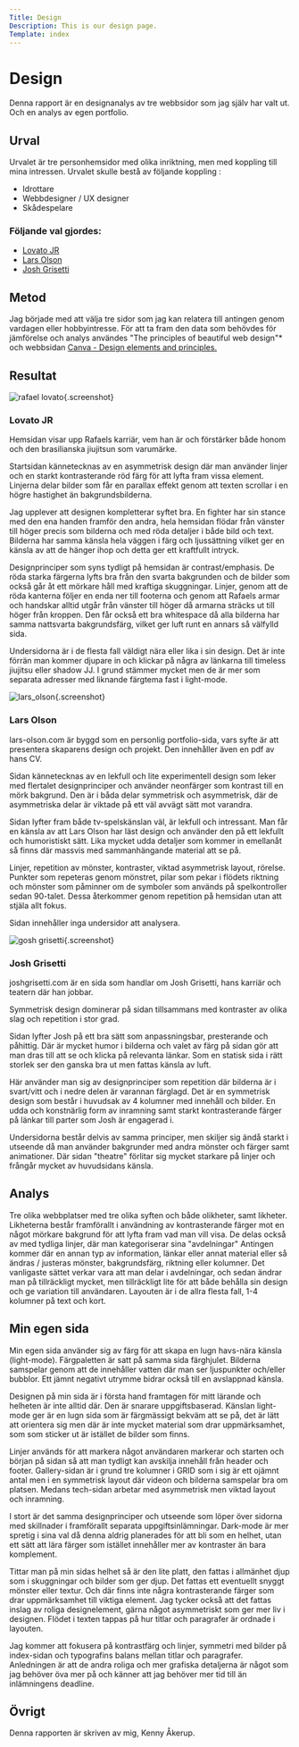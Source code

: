 ```yaml
---
Title: Design
Description: This is our design page.
Template: index
---
```


Design
==========================

Denna rapport är en designanalys av tre webbsidor som jag själv har valt ut. Och en analys av egen portfolio.

<!--- Skriv en eller två rader om vad uppgiften handlar om. -->

Urval
-----------------------
 Urvalet är tre personhemsidor med olika inriktning, men med koppling till mina intressen. Urvalet skulle bestå av följande koppling :

* Idrottare
* Webbdesigner / UX designer
* Skådespelare


### Följande val gjordes:

<ul class="links">
  <li><a href="https://www.lovatojr.com" class="site-link">Lovato JR</a></li>
  <li><a href="https://www.lars-olson.com/" class="site-link">Lars Olson</a></li>
  <li><a href="https://www.joshgrisetti.com" class="site-link">Josh Grisetti</a></li>
</ul>

<!--- Berätta vilka webbplatser du valt att undersöka och varför eller hur du gick tillväga när du gjorde ditt urval. -->

Metod
-----------------------
Jag började med att välja tre sidor som jag kan relatera till antingen genom vardagen eller hobbyintresse. För att ta fram den data som behövdes för jämförelse och analys användes "The principles of beautiful web design"* och webbsidan <a href="https://www.canva.com/learn/design-elements-principles/" class="site-link">Canva - Design elements and principles.</a>  

<!---  Berätta kort om din "metod", hur du gör för att utföra undersökningen. Berätta om du använder något speciellt verktyg. -->

Resultat
-----------------------

![rafael lovato](%assets_url%/img/lovato.jpg){.screenshot}

### Lovato JR

Hemsidan visar upp Rafaels karriär, vem han är och förstärker både honom och den brasilianska jiujitsun som varumärke.

Startsidan kännetecknas av en asymmetrisk design där man använder linjer och en starkt kontrasterande röd färg för att lyfta fram vissa element. Linjerna delar bilder som får en parallax effekt genom att texten scrollar i en högre hastighet än bakgrundsbilderna.

Jag upplever att designen kompletterar syftet bra. En fighter har sin stance med den ena handen framför den andra, hela hemsidan flödar från vänster till höger precis som bilderna och med röda detaljer i både bild och text. Bilderna har samma känsla hela väggen i färg och ljussättning vilket ger en känsla av att de hänger ihop och detta ger ett kraftfullt intryck.

Designprinciper som syns tydligt på hemsidan är contrast/emphasis. De röda starka färgerna lyfts bra från den svarta bakgrunden och de bilder som också går åt ett mörkare håll med kraftiga skuggningar. Linjer, genom att de röda kanterna följer en enda ner till footerna och genom att Rafaels armar och handskar alltid utgår från vänster till höger då armarna sträcks ut till höger från kroppen. Den får också ett bra whitespace då alla bilderna har samma nattsvarta bakgrundsfärg, vilket ger luft runt en annars så välfylld sida.

Undersidorna är i de flesta fall väldigt nära eller lika i sin design. Det är inte förrän man kommer djupare in och klickar på några av länkarna till timeless jiujitsu eller shadow JJ. I grund stämmer mycket men de är mer som separata adresser med liknande färgtema fast i light-mode.


![lars_olson](%assets_url%/img/lars_olson.jpg){.screenshot}

### Lars Olson

lars-olson.com är byggd som en personlig portfolio-sida, vars syfte är att presentera skaparens design och projekt. Den innehåller även en pdf av hans CV.

Sidan kännetecknas av en lekfull och lite experimentell design som leker med flertalet designprinciper och använder neonfärger som kontrast till en mörk bakgrund. Den är i båda delar symmetrisk och asymmetrisk, där de asymmetriska delar är viktade på ett väl avvägt sätt mot varandra.

Sidan lyfter fram både tv-spelskänslan väl, är lekfull och intressant. Man får en känsla av att Lars Olson har läst design och använder den på ett lekfullt och humoristiskt sätt. Lika mycket udda detaljer som kommer in emellanåt så finns där massvis med sammanhängande material att se på. 

Linjer, repetition av mönster, kontraster, viktad asymmetrisk layout, rörelse. Punkter som repeteras genom mönstret, pilar som pekar i flödets riktning och mönster som påminner om de symboler som används på spelkontroller sedan 90-talet. Dessa återkommer genom repetition på hemsidan utan att stjäla allt fokus.

Sidan innehåller inga undersidor att analysera.


![gosh grisetti](%assets_url%/img/josh_grisetti.jpg){.screenshot}

### Josh Grisetti

joshgrisetti.com är en sida som handlar om Josh Grisetti, hans karriär och teatern där han jobbar.

Symmetrisk design dominerar på sidan tillsammans med kontraster av olika slag och repetition i stor grad.

Sidan lyfter Josh på ett bra sätt som anpassningsbar, presterande och påhittig. Där är mycket humor i bilderna och valet av färg på sidan gör att man dras till att se och klicka på relevanta länkar. Som en statisk sida i rätt storlek ser den ganska bra ut men fattas känsla av luft. 

Här använder man sig av designprinciper som repetition där bilderna är i svart/vitt och i nedre delen är varannan färglagd. Det är en symmetrisk design som består i huvudsak av 4 kolumner med innehåll och bilder. En udda och konstnärlig form av inramning samt starkt kontrasterande färger på länkar till parter som Josh är engagerad i.

Undersidorna består delvis av samma principer, men skiljer sig ändå starkt i utseende då man använder bakgrunder med andra mönster och färger samt animationer. Där sidan "theatre" förlitar sig mycket starkare på linjer och frångår mycket av huvudsidans känsla.

<!-- Dokumentera dina resultat från din studie. Berätta vad du kom fram till, vilka resultat du hittade och observerade. -->

Analys
-----------------------

Tre olika webbplatser med tre olika syften och både olikheter, samt likheter. Likheterna består framförallt i användning av kontrasterande färger mot en något mörkare bakgrund för att lyfta fram vad man vill visa. De delas också av med tydliga linjer, där man kategoriserar sina "avdelningar" Antingen kommer där en annan typ av information, länkar eller annat material eller så ändras / justeras mönster, bakgrundsfärg, riktning eller kolumner. Det vanligaste sättet verkar vara att man delar i avdelningar, och sedan ändrar man på tillräckligt mycket, men tillräckligt lite för att både behålla sin design och ge variation till användaren. Layouten är i de allra flesta fall, 1-4 kolumner på text och kort. 


<!--- Diskutera och analysera de resultaten du fann. --->

Min egen sida
-----------------------

Min egen sida använder sig av färg för att skapa en lugn havs-nära känsla (light-mode). Färgpaletten är satt på samma sida färghjulet. Bilderna samspelar genom att de innehåller vatten där man ser ljuspunkter och/eller bubblor. Ett jämnt negativt utrymme bidrar också till en avslappnad känsla.

Designen på min sida är i första hand framtagen för mitt lärande och helheten är inte alltid där. Den är snarare uppgiftsbaserad. Känslan light-mode ger är en lugn sida som är färgmässigt bekväm att se på, det är lätt att orientera sig men där är inte mycket material som drar uppmärksamhet, som som sticker ut är istället de bilder som finns.  

Linjer används för att markera något användaren markerar och starten och början på sidan så att man tydligt kan avskilja innehåll från header och footer. Gallery-sidan är i grund tre kolumner i GRID som i sig är ett ojämnt antal men i en symmetrisk layout där videon och bilderna samspelar bra om platsen. Medans tech-sidan arbetar med asymmetrisk men viktad layout och inramning.

I stort är det samma designprinciper och utseende som löper över sidorna med skillnader i framförallt separata uppgiftsinlämningar. Dark-mode är mer spretig i sina val då denna aldrig planerades för att bli som en helhet, utan ett sätt att lära färger som istället innehåller mer av kontraster än bara komplement.

Tittar man på min sidas helhet så är den lite platt, den fattas i allmänhet djup som i skuggningar och bilder som ger djup. Det fattas ett eventuellt snyggt mönster eller textur. Och där finns inte några kontrasterande färger som drar uppmärksamhet till viktiga element. Jag tycker också att det fattas inslag av roliga designelement, gärna något asymmetriskt som ger mer liv i designen. Flödet i texten tappas på hur titlar och paragrafer är ordnade i layouten.

Jag kommer att fokusera på kontrastfärg och linjer, symmetri med bilder på index-sidan och typografins balans mellan titlar och paragrafer. Anledningen är att de andra roliga och mer grafiska detaljerna är något som jag behöver öva mer på och känner att jag behöver mer tid till än inlämningens deadline.

Övrigt
-----------------------

Denna rapporten är skriven av mig, Kenny Åkerup.
